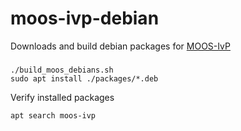 # moos-ivp-debian

Downloads and build debian packages for [MOOS-IvP](https://oceanai.mit.edu/moos-ivp/pmwiki/pmwiki.php?n=Main.HomePage)

### 
```
./build_moos_debians.sh
sudo apt install ./packages/*.deb
```
Verify installed packages
```
apt search moos-ivp
```
